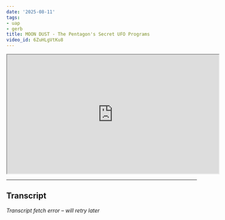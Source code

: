 ```yaml
---
date: '2025-08-11'
tags:
- uap
- gerb
title: MOON DUST - The Pentagon's Secret UFO Programs
video_id: 6ZuHLgVtKu8
---
```


<iframe width="560" height="315" src="https://www.youtube.com/embed/6ZuHLgVtKu8" allowfullscreen></iframe>

---

## Transcript
*Transcript fetch error – will retry later*